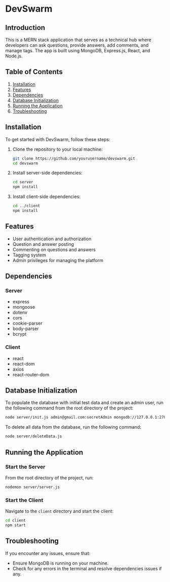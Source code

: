 # DevSwarm

## Introduction

This is a MERN stack application that serves as a technical hub where developers can ask questions, provide answers, add comments, and manage tags. The app is built using MongoDB, Express.js, React, and Node.js.

## Table of Contents

1. [Installation](#installation)
2. [Features](#features)
3. [Dependencies](#dependencies)
4. [Database Initialization](#database-initialization)
5. [Running the Application](#running-the-application)
6. [Troubleshooting](#troubleshooting)

## Installation

To get started with DevSwarm, follow these steps:

1. Clone the repository to your local machine:
    ```sh
    git clone https://github.com/yourusername/devswarm.git
    cd devswarm
    ```

2. Install server-side dependencies:
    ```sh
    cd server
    npm install
    ```

3. Install client-side dependencies:
    ```sh
    cd ../client
    npm install
    ```

## Features

- User authentication and authorization
- Question and answer posting
- Commenting on questions and answers
- Tagging system
- Admin privileges for managing the platform

## Dependencies

### Server

- express
- mongoose
- dotenv
- cors
- cookie-parser
- body-parser
- bcrypt

### Client

- react
- react-dom
- axios
- react-router-dom

## Database Initialization

To populate the database with initial test data and create an admin user, run the following command from the root directory of the project:

```sh
node server/init.js admin@gmail.com:secretAdmin mongodb://127.0.0.1:27017/fake_so
 ```

To delete all data from the database, run the following command:

```sh
node server/deleteData.js
 ```

## Running the Application

### Start the Server

From the root directory of the project, run:

```sh
nodemon server/server.js
 ```

### Start the Client

Navigate to the `client` directory and start the client:

```sh
cd client
npm start
 ```

## Troubleshooting

If you encounter any issues, ensure that:

- Ensure MongoDB is running on your machine.
- Check for any errors in the terminal and resolve dependencies issues if any.

